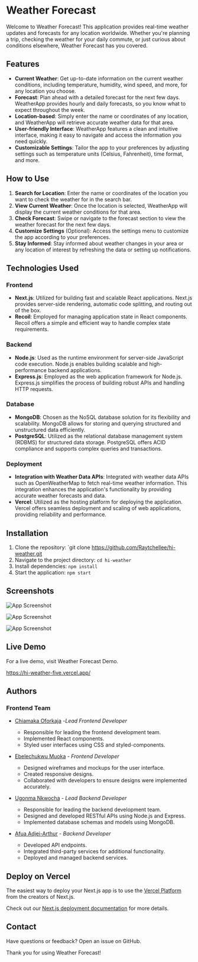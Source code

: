 # Weather Forecast 

Welcome to Weather Forecast! This application provides real-time weather updates and forecasts for any location worldwide. Whether you're planning a trip, checking the weather for your daily commute, or just curious about conditions elsewhere, Weather Forecast has you covered.

## Features

- **Current Weather**: Get up-to-date information on the current weather conditions, including temperature, humidity, wind speed, and more, for any location you choose.
- **Forecast**: Plan ahead with a detailed forecast for the next few days. WeatherApp provides hourly and daily forecasts, so you know what to expect throughout the week.
- **Location-based**: Simply enter the name or coordinates of any location, and WeatherApp will retrieve accurate weather data for that area.
- **User-friendly Interface**: WeatherApp features a clean and intuitive interface, making it easy to navigate and access the information you need quickly.
- **Customizable Settings**: Tailor the app to your preferences by adjusting settings such as temperature units (Celsius, Fahrenheit), time format, and more.

## How to Use

1. **Search for Location**: Enter the name or coordinates of the location you want to check the weather for in the search bar.
2. **View Current Weather**: Once the location is selected, WeatherApp will display the current weather conditions for that area.
3. **Check Forecast**: Swipe or navigate to the forecast section to view the weather forecast for the next few days.
4. **Customize Settings** (Optional): Access the settings menu to customize the app according to your preferences.
5. **Stay Informed**: Stay informed about weather changes in your area or any location of interest by refreshing the data or setting up notifications.

## Technologies Used

### Frontend
- **Next.js**: Utilized for building fast and scalable React applications. Next.js provides server-side rendering, automatic code splitting, and routing out of the box.
- **Recoil**: Employed for managing application state in React components. Recoil offers a simple and efficient way to handle complex state requirements.

### Backend
- **Node.js**: Used as the runtime environment for server-side JavaScript code execution. Node.js enables building scalable and high-performance backend applications.
- **Express.js**: Employed as the web application framework for Node.js. Express.js simplifies the process of building robust APIs and handling HTTP requests.

### Database
- **MongoDB**: Chosen as the NoSQL database solution for its flexibility and scalability. MongoDB allows for storing and querying structured and unstructured data efficiently.
- **PostgreSQL**: Utilized as the relational database management system (RDBMS) for structured data storage. PostgreSQL offers ACID compliance and supports complex queries and transactions.

### Deployment
- **Integration with Weather Data APIs**: Integrated with weather data APIs such as OpenWeatherMap to fetch real-time weather information. This integration enhances the application's functionality by providing accurate weather forecasts and data.
- **Vercel**: Utilized as the hosting platform for deploying the application. Vercel offers seamless deployment and scaling of web applications, providing reliability and performance.


## Installation

1. Clone the repository: `git clone https://github.com/Raytchellee/hi-weather.git
2. Navigate to the project directory: `cd hi-weather`
3. Install dependencies: `npm install`
4. Start the application: `npm start`

## Screenshots

![App Screenshot](https://github.com/Raytchellee/hi-weather/main/public/images/screenshot1.png)

![App Screenshot](https://github.com/Raytchellee/hi-weather/main/public/images/screenshot2.png)

![App Screenshot](https://github.com/Raytchellee/hi-weather/main/public/images/screenshot3.png)

## Live Demo

For a live demo, visit Weather Forecast Demo. 

https://hi-weather-five.vercel.app/ 

## Authors
### Frontend Team
- [Chiamaka Oforkaja](https://github.com/raytchellee) -*Lead Frontend Developer*
  - Responsible for leading the frontend development team.
  - Implemented React components.
  - Styled user interfaces using CSS and styled-components.

 - [Ebelechukwu Muoka](https://github.com/Ebele21) - *Frontend Developer*
   - Designed wireframes and mockups for the user interface.
   - Created responsive designs.
   - Collaborated with developers to ensure designs were implemented accurately.
   
- [Ugonma Nkwocha](https://github.com/caramelInvestor) - *Lead Backend Developer*
   - Responsible for leading the backend development team.
   - Designed and developed RESTful APIs using Node.js and Express.
   - Implemented database schemas and models using MongoDB.
    
- [Afua Adjei-Arthur](https://github.com/afuawonders)  - *Backend Developer*
  -  Developed API endpoints.
  - Integrated third-party services for additional functionality.
  - Deployed and managed backend services.
   
## Deploy on Vercel

The easiest way to deploy your Next.js app is to use the [Vercel Platform](https://vercel.com/new?utm_medium=default-template&filter=next.js&utm_source=create-next-app&utm_campaign=create-next-app-readme) from the creators of Next.js.

Check out our [Next.js deployment documentation](https://nextjs.org/docs/deployment) for more details.

## Contact

Have questions or feedback? Open an issue on GitHub.

Thank you for using Weather Forecast! 